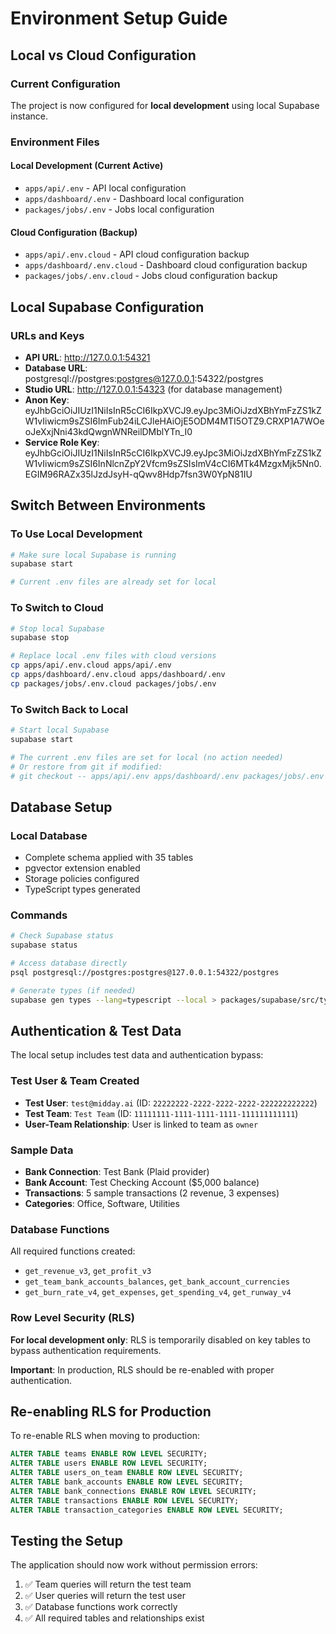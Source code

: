 # Environment Setup Guide

## Local vs Cloud Configuration

### Current Configuration
The project is now configured for **local development** using local Supabase instance.

### Environment Files

#### Local Development (Current Active)
- `apps/api/.env` - API local configuration  
- `apps/dashboard/.env` - Dashboard local configuration
- `packages/jobs/.env` - Jobs local configuration

#### Cloud Configuration (Backup)
- `apps/api/.env.cloud` - API cloud configuration backup
- `apps/dashboard/.env.cloud` - Dashboard cloud configuration backup  
- `packages/jobs/.env.cloud` - Jobs cloud configuration backup

## Local Supabase Configuration

### URLs and Keys
- **API URL**: http://127.0.0.1:54321
- **Database URL**: postgresql://postgres:postgres@127.0.0.1:54322/postgres
- **Studio URL**: http://127.0.0.1:54323 (for database management)
- **Anon Key**: eyJhbGciOiJIUzI1NiIsInR5cCI6IkpXVCJ9.eyJpc3MiOiJzdXBhYmFzZS1kZW1vIiwicm9sZSI6ImFub24iLCJleHAiOjE5ODM4MTI5OTZ9.CRXP1A7WOeoJeXxjNni43kdQwgnWNReilDMblYTn_I0
- **Service Role Key**: eyJhbGciOiJIUzI1NiIsInR5cCI6IkpXVCJ9.eyJpc3MiOiJzdXBhYmFzZS1kZW1vIiwicm9sZSI6InNlcnZpY2Vfcm9sZSIsImV4cCI6MTk4MzgxMjk5Nn0.EGIM96RAZx35lJzdJsyH-qQwv8Hdp7fsn3W0YpN81IU

## Switch Between Environments

### To Use Local Development
```bash
# Make sure local Supabase is running
supabase start

# Current .env files are already set for local
```

### To Switch to Cloud
```bash
# Stop local Supabase
supabase stop

# Replace local .env files with cloud versions
cp apps/api/.env.cloud apps/api/.env
cp apps/dashboard/.env.cloud apps/dashboard/.env
cp packages/jobs/.env.cloud packages/jobs/.env
```

### To Switch Back to Local
```bash
# Start local Supabase
supabase start

# The current .env files are set for local (no action needed)
# Or restore from git if modified:
# git checkout -- apps/api/.env apps/dashboard/.env packages/jobs/.env
```

## Database Setup

### Local Database
- Complete schema applied with 35 tables
- pgvector extension enabled
- Storage policies configured
- TypeScript types generated

### Commands
```bash
# Check Supabase status
supabase status

# Access database directly
psql postgresql://postgres:postgres@127.0.0.1:54322/postgres

# Generate types (if needed)
supabase gen types --lang=typescript --local > packages/supabase/src/types/db.ts
```

## Authentication & Test Data

The local setup includes test data and authentication bypass:

### Test User & Team Created
- **Test User**: `test@midday.ai` (ID: `22222222-2222-2222-2222-222222222222`)
- **Test Team**: `Test Team` (ID: `11111111-1111-1111-1111-111111111111`)
- **User-Team Relationship**: User is linked to team as `owner`

### Sample Data
- **Bank Connection**: Test Bank (Plaid provider)
- **Bank Account**: Test Checking Account ($5,000 balance)
- **Transactions**: 5 sample transactions (2 revenue, 3 expenses)
- **Categories**: Office, Software, Utilities

### Database Functions
All required functions created:
- `get_revenue_v3`, `get_profit_v3`
- `get_team_bank_accounts_balances`, `get_bank_account_currencies`
- `get_burn_rate_v4`, `get_expenses`, `get_spending_v4`, `get_runway_v4`

### Row Level Security (RLS)
**For local development only**: RLS is temporarily disabled on key tables to bypass authentication requirements.

**Important**: In production, RLS should be re-enabled with proper authentication.

## Re-enabling RLS for Production

To re-enable RLS when moving to production:
```sql
ALTER TABLE teams ENABLE ROW LEVEL SECURITY;
ALTER TABLE users ENABLE ROW LEVEL SECURITY;
ALTER TABLE users_on_team ENABLE ROW LEVEL SECURITY;
ALTER TABLE bank_accounts ENABLE ROW LEVEL SECURITY;
ALTER TABLE bank_connections ENABLE ROW LEVEL SECURITY;
ALTER TABLE transactions ENABLE ROW LEVEL SECURITY;
ALTER TABLE transaction_categories ENABLE ROW LEVEL SECURITY;
```

## Testing the Setup

The application should now work without permission errors:
1. ✅ Team queries will return the test team
2. ✅ User queries will return the test user
3. ✅ Database functions work correctly
4. ✅ All required tables and relationships exist